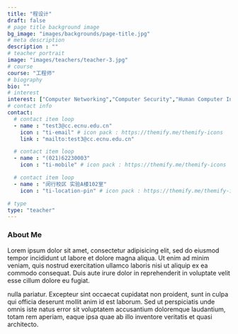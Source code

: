 ```yaml
---
title: "程设计"
draft: false
# page title background image
bg_image: "images/backgrounds/page-title.jpg"
# meta description
description : ""
# teacher portrait
image: "images/teachers/teacher-3.jpg"
# course
course: "工程师"
# biography
bio: ""
# interest
interest: ["Computer Networking","Computer Security","Human Computer Interfacing"]
# contact info
contact:
  # contact item loop
  - name : "test3@cc.ecnu.edu.cn"
    icon : "ti-email" # icon pack : https://themify.me/themify-icons
    link : "mailto:test3@cc.ecnu.edu.cn"

  # contact item loop
  - name : "(021)62230003"
    icon : "ti-mobile" # icon pack : https://themify.me/themify-icons

  # contact item loop
  - name : "闵行校区 实验A楼102室"
    icon : "ti-location-pin" # icon pack : https://themify.me/themify-icons

# type
type: "teacher"
---
```


### About Me

Lorem ipsum dolor sit amet, consectetur adipisicing elit, sed do eiusmod tempor incididunt ut
labore et dolore magna aliqua. Ut enim ad minim veniam, quis nostrud exercitation ullamco laboris nisi ut aliquip ex ea commodo consequat. Duis aute irure dolor in reprehenderit in voluptate velit esse cillum dolore eu fugiat.

nulla pariatur. Excepteur sint occaecat cupidatat non proident, sunt in culpa qui officia deserunt mollit
anim id est laborum. Sed ut perspiciatis unde omnis iste natus error sit voluptatem accusantium doloremque
laudantium, totam rem aperiam, eaque ipsa quae ab illo inventore veritatis et quasi architecto.